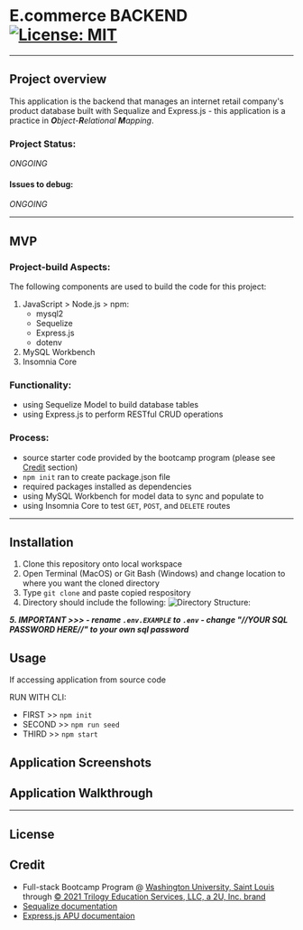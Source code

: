 # E.commerce BACKEND [![License: MIT](https://img.shields.io/badge/License-MIT-yellow.svg)](https://opensource.org/licenses/MIT)

****

## Project overview

This application is the backend that manages an internet retail company's product database built with Sequalize and Express.js - this application is a practice in ***O****bject-***R**elational **M***apping*.

### Project Status:

*ONGOING*

#### Issues to debug:
*ONGOING*

****

## MVP

### Project-build Aspects:

The following components are used to build the code for this project:

1. JavaScript >  Node.js > npm:
    - mysql2
    - Sequelize
    - Express.js
    - dotenv
2. MySQL Workbench
3. Insomnia Core


### Functionality:

* using Sequelize Model to build database tables
* using Express.js to perform RESTful CRUD operations

### Process:

* source starter code provided by the bootcamp program (please see [Credit](#Credit) section)
* `npm init` ran to create package.json file
* required packages installed as dependencies
* using MySQL Workbench for model data to sync and populate to
* using Insomnia Core to test `GET`, `POST`, and `DELETE` routes

****

## Installation

1. Clone this repository onto local workspace
2. Open Terminal (MacOS) or Git Bash (Windows) and change location to where you want the cloned directory
3. Type `git clone` and paste copied respository
4. Directory should include the following:
![Directory Structure:](./assets/images/dir-struc.png)

***5. IMPORTANT >>>
    - rename `.env.EXAMPLE` to `.env`
    - change "//YOUR SQL PASSWORD HERE//" to your own sql password***

## Usage

If accessing application from source code 

RUN WITH CLI:

- FIRST >>     `npm init`
- SECOND >>    `npm run seed`
- THIRD >>     `npm start`  

## Application Screenshots

## Application Walkthrough


****

## License

## Credit

* Full-stack Bootcamp Program @ [Washington University, Saint Louis](https://bootcamp.tlcenter.wustl.edu/) through [© 2021 Trilogy Education Services, LLC, a 2U, Inc. brand](https://www.trilogyed.com/)
* [Sequalize documentation](https://sequelize.org/master/manual/)
* [Express.js APU documentaion](https://expressjs.com/en/5x/api.html)